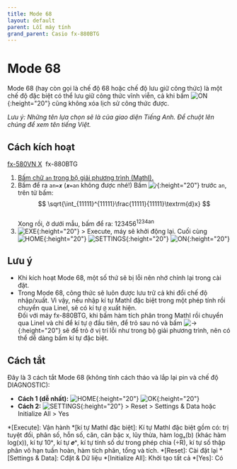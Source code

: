 ```yaml
---
title: Mode 68
layout: default
parent: Lỗi máy tính
grand_parent: Casio fx-880BTG
---
```


# Mode 68
Mode 68 (hay còn gọi là chế độ 68 hoặc chế độ lưu giữ công thức) là một chế độ đặc biệt có thể lưu giữ công thức vĩnh viễn, cả khi bấm ![ON]{:height="20"} cũng không xóa lịch sử công thức được.

*Lưu ý: Những tên lựa chọn sẽ là của giao diện Tiếng Anh. Để chuột lên chúng để xem tên tiếng Việt.*

## Cách kích hoạt

[fx-580VN X](/thu-vien-ma-tran/docs/fx580vnx/loi-may-tinh/mode-68.html#cách-kích-hoạt)&nbsp; fx-880BTG

1. [Bấm chữ `an` trong bộ giải phương trình (MathI).](/thu-vien-ma-tran/docs/fx880btg/loi-may-tinh/ki-tu-an.html#cách-bấm)
2. Bấm để ra `an=𝒙` (`𝒙=an` không được nhé!) Bấm ![⁄]{:height="20"} trước `an`, trên tử bấm:  
$$ \sqrt{\int_{11111}^{11111}\frac{11111}{11111}\textrm{d}x} $$  
Xong rồi, ở dưới mẫu, bấm để ra: 123456<sup>1234an</sup>
3. ![EXE]{:height="20"} \> Execute, máy sẽ khởi động lại. Cuối cùng ![HOME]{:height="20"} ![SETTINGS]{:height="20"} ![ON]{:height="20"}

## Lưu ý
- Khi kích hoạt Mode 68, một số thứ sẽ bị lỗi nên nhớ chỉnh lại trong cài đặt.
- Trong Mode 68, công thức sẽ luôn được lưu trữ cả khi đổi chế độ nhập/xuất. Vì vậy, nếu nhập kí tự MathI đặc biệt trong một phép tính rồi chuyển qua LineI, sẽ có kí tự `@` xuất hiện.<br>Đối với máy fx-880BTG, khi bấm hàm tích phân trong MathI rồi chuyển qua LineI và chỉ để kí tự `@` đầu tiên, để trỏ sau nó và bấm ![→]{:height="20"} sẽ để trỏ ở vị trí lỗi như trong bộ giải phương trình, nên có thể dễ dàng bấm kí tự đặc biệt.

## Cách tắt
Đây là 3 cách tắt Mode 68 (không tính cách tháo và lắp lại pin và chế độ DIAGNOSTIC):
- **Cách 1 (dễ nhất):** ![HOME]{:height="20"} ![OK]{:height="20"}
- **Cách 2:** ![SETTINGS]{:height="20"} \> Reset \> Settings & Data hoặc Initialize All \> Yes

[ON]: /thu-vien-ma-tran/images/fx880btg/on.png
[HOME]: /thu-vien-ma-tran/images/fx880btg/home.png
[SETTINGS]: /thu-vien-ma-tran/images/fx880btg/settings.png
[OK]: /thu-vien-ma-tran/images/fx880btg/ok.png
[VARIABLE]: /thu-vien-ma-tran/images/fx880btg/variable.png
[←]: /thu-vien-ma-tran/images/fx880btg/left.png
[→]: /thu-vien-ma-tran/images/fx880btg/right.png
[SHIFT]: /thu-vien-ma-tran/images/fx880btg/shift.png
[CATALOG]: /thu-vien-ma-tran/images/fx880btg/catalog.png
[⁄]: /thu-vien-ma-tran/images/fx880btg/frac.png
[⌫]: /thu-vien-ma-tran/images/fx880btg/del.png
[AC]: /thu-vien-ma-tran/images/fx880btg/ac.png
[7]: /thu-vien-ma-tran/images/fx880btg/7.png
[9]: /thu-vien-ma-tran/images/fx880btg/9.png
[EXE]: /thu-vien-ma-tran/images/fx880btg/exe.png

<!-- abbreviations for kramdown -->
*[Execute]: Vận hành
*[kí tự MathI đặc biệt]: Kí tự MathI đặc biệt gồm có: trị tuyệt đối, phân số, hỗn số, căn, căn bậc x, lũy thừa, hàm logₐ(b) (khác hàm log(x)), kí tự 10ˣ, kí tự 𝒆ˣ, kí tự tính số dư trong phép chia (÷R), kí tự số thập phân vô hạn tuần hoàn, hàm tích phân, tổng và tích.
*[Reset]: Cài đặt lại
*[Settings & Data]: Cđặt & Dữ liệu
*[Initialize All]: Khởi tạo tất cả
*[Yes]: Có